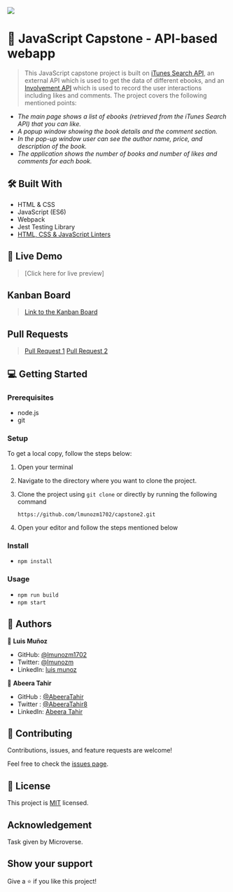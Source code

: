 ![](https://img.shields.io/badge/Microverse-blueviolet)

# 📖 JavaScript Capstone - API-based webapp

> This JavaScript capstone project is built on [iTunes Search API](https://performance-partners.apple.com/search-api), an external API which is used to get the data of different ebooks, and an [Involvement API](https://www.notion.so/Involvement-API-869e60b5ad104603aa6db59e08150270) which is used to record the user interactions including likes and comments. The project covers the following mentioned points:

- _The main page shows a list of ebooks (retrieved from the iTunes Search API) that you can like._
- _A popup window showing the book details and the comment section._
- _In the pop-up window user can see the author name, price, and description of the book._
- _The application shows the number of books and number of likes and comments for each book._

## 🛠 Built With

- HTML & CSS
- JavaScript (ES6)
- Webpack
- Jest Testing Library
- [HTML, CSS & JavaScript Linters](https://github.com/microverseinc/linters-config/tree/master/html-css-js)

## 🚀 Live Demo
> [Click here for live preview]

## Kanban Board
> [Link to the Kanban Board](https://github.com/lmunozm1702/capstone2/projects/1)

## Pull Requests
> [Pull Request 1](https://github.com/lmunozm1702/capstone2/pull/35)
> [Pull Request 2](https://github.com/lmunozm1702/capstone2/pull/36)

## 💻 Getting Started

### Prerequisites

- node.js
- git

### Setup

To get a local copy, follow the steps below:

1. Open your terminal
2. Navigate to the directory where you want to clone the project.
3. Clone the project using `git clone` or directly by running the following command

   `https://github.com/lmunozm1702/capstone2.git`

4. Open your editor and follow the steps mentioned below

### Install

- `npm install`

### Usage

- `npm run build`
- `npm start`

## 👥 Authors

👤 **Luis Muñoz**

- GitHub: [@lmunozm1702](https://github.com/lmunozm1702)
- Twitter: [@lmunozm](https://twitter.com/lmunozm)
- LinkedIn: [luis munoz](https://www.linkedin.com/in/luis-munoz-manriquez/)

👤 **Abeera Tahir**

- GitHub : [@AbeeraTahir](https://github.com/AbeeraTahir)
- Twitter : [@AbeeraTahir8](https://twitter.com/AbeeraTahir8?t=z5CjMpmHMZmS98i09gUpYA&s=08)
- LinkedIn: [Abeera Tahir](https://www.linkedin.com/in/abeera-tahir-961893176)

## 🤝 Contributing

Contributions, issues, and feature requests are welcome!

Feel free to check the [issues page](../../issues/).

## 📝 License

This project is [MIT](./LICENSE) licensed.

## Acknowledgement

Task given by Microverse.

## Show your support

Give a ⭐️ if you like this project!